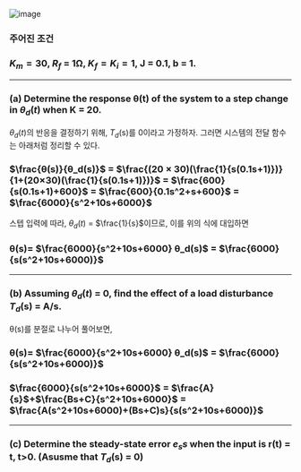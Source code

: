 ![image](https://github.com/moonsungang/homework-solution/assets/144924760/7af14d5d-ca5d-4790-8a0d-e6b5ca1035df)

### 주어진 조건

### $K_m = 30$, $R_f$ = 1Ω, $K_f = K_i = 1$, J = 0.1, b = 1.

---

### (a) Determine the response θ(t) of the system to a step change in $θ_d (t)$ when K = 20.

$θ_d (t)$의 반응을 결정하기 위해, $T_d$(s)를 0이라고 가정하자. 그러면 시스템의 전달 함수는 아래처럼 정리할 수 있다.

### $\frac{θ(s)}{θ_d(s)}$ = $\frac{(20 × 30)(\frac{1}{s(0.1s+1)})}{1+(20×30)(\frac{1}{s(0.1s+1)})}$ = $\frac{600}{s(0.1s+1)+600}$ = $\frac{600}{0.1s^2+s+600}$ = $\frac{6000}{s^2+10s+6000}$

스텝 입력에 따라, $θ_d (t)$ = $\frac{1}{s}$이므로, 이를 위의 식에 대입하면

### θ(s)= $\frac{6000}{s^2+10s+6000} θ_d(s)$ = $\frac{6000}{s(s^2+10s+6000)}$

---

### (b) Assuming $θ_d (t)$ = 0, find the effect of a load disturbance $T_d$(s) = A/s.

θ(s)를 분절로 나누어 풀어보면,

### θ(s)= $\frac{6000}{s^2+10s+6000} θ_d(s)$ = $\frac{6000}{s(s^2+10s+6000)}$
### $\frac{6000}{s(s^2+10s+6000}$ = $\frac{A}{s}$+$\frac{Bs+C}{s^2+10s+6000}$ = $\frac{A(s^2+10s+6000)+(Bs+C)s}{s(s^2+10s+6000)}$

---

### (c) Determine the steady-state error $e_ss$ when the input is r(t) = t, t>0. (Asusme that $T_d$(s) = 0)

